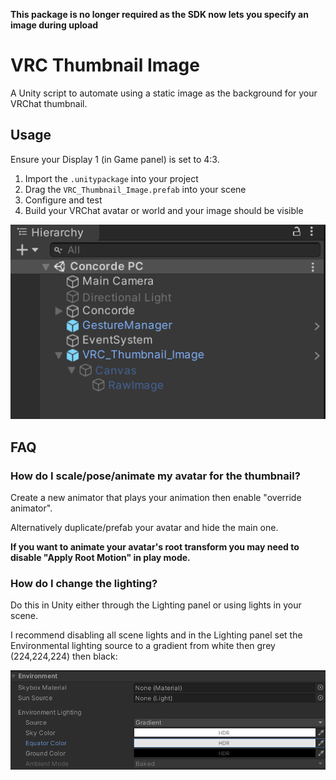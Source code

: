 **This package is no longer required as the SDK now lets you specify an image during upload**

# VRC Thumbnail Image

A Unity script to automate using a static image as the background for your VRChat thumbnail.

## Usage

Ensure your Display 1 (in Game panel) is set to 4:3.

1. Import the `.unitypackage` into your project
2. Drag the `VRC_Thumbnail_Image.prefab` into your scene
3. Configure and test
4. Build your VRChat avatar or world and your image should be visible

![Screenshot hierarchy](./Assets/screenshot_hierarchy.png)

## FAQ

### How do I scale/pose/animate my avatar for the thumbnail?

Create a new animator that plays your animation then enable "override animator".

Alternatively duplicate/prefab your avatar and hide the main one.

**If you want to animate your avatar's root transform you may need to disable "Apply Root Motion" in play mode.**

### How do I change the lighting?

Do this in Unity either through the Lighting panel or using lights in your scene.

I recommend disabling all scene lights and in the Lighting panel set the Environmental lighting source to a gradient from white then grey (224,224,224) then black:

![Screenshot lighting](./Assets/screenshot_lighting.png)

